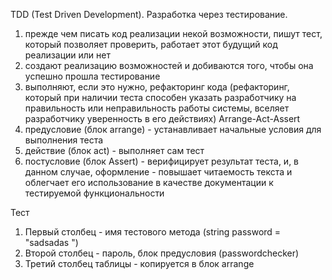 TDD (Test Driven Development). Разработка через тестирование.
1. прежде чем писать код реализации некой возможности, пишут тест, который позволяет проверить, работает этот будущий код реализации или нет
2. создают реализацию возможностей и добиваются того, чтобы она успешно прошла тестирование
3. выполняют, если это нужно, рефакторинг кода (рефакторинг, который при наличии теста способен указать разработчику на правильность или неправильность работы системы, вселяет разработчику уверенность в его действиях)
Arrange-Act-Assert
1. предусловие (блок arrange) - устанавливает начальные условия для выполнения теста
2. действие (блок act) - выполняет сам тест
3. постусловие (блок Assert) - верифицирует результат теста, и, в данном случае, оформление - повышает читаемость текста и облегчает его использование в качестве документации к тестируемой функциональности

Тест
1. Первый столбец - имя тестового метода (string password = "sadsadas ")
2. Второй столбец - пароль, блок предусловия (passwordchecker)
3. Третий столбец таблицы - копируется в блок arrange

